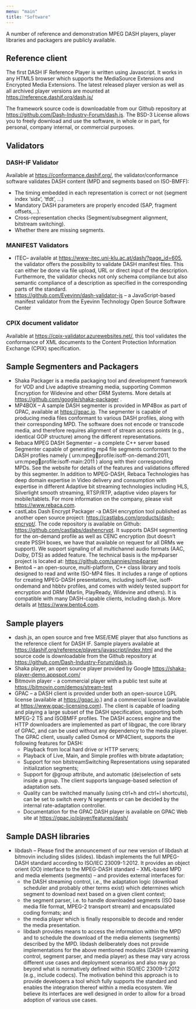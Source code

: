 ```yaml
---
menu: "main"
title: "Software"
---
```



A number of reference and demonstration MPEG DASH players, player libraries and packagers are publicly available.

## Reference client

The first DASH IF Reference Player is written using Javascript. It works in any HTML5 browser which supports the MediaSource Extensions and Encrypted Media Extensions. The latest released player version as well as all archived player versions are mounted at https://reference.dashif.org/dash.js/

The framework source code is downloadable from our Github repository at https://github.com/Dash-Industry-Forum/dash.js. The BSD-3 License allows you to freely download and use the software, in whole or in part, for personal, company internal, or commercial purposes.

## Validators

### DASH-IF Validator

Available at https://conformance.dashif.org/, the validator/conformance software validates DASH content (MPD and segments based on ISO-BMFF):

* The timing embedded in each representation is correct or not (segment index ‘sidx’, ‘tfdt’, …)
* Mandatory DASH parameters are properly encoded (SAP, fragment offsets,…).
* Cross-representation checks (Segment/subsegment alignment, bitstream switching).
* Whether there are missing segments.

 

### MANIFEST Validators
* ITEC– available at https://www-itec.uni-klu.ac.at/dash/?page_id=605, the validator offers the possibility to validate DASH manifest files. This can either be done via file upload, URL or direct input of the description. Furthermore, the validator checks not only schema compliance but also semantic compliance of a description as specified in the corresponding parts of the standard.
* https://github.com/Eyevinn/dash-validator-js – a JavaScript-based manifest validator from the Eyevinn Technology Open Source Software Center

 

### CPIX document validator

Available at https://cpix-validator.azurewebsites.net/, this tool validates the conformance of XML documents to the Content Protection Information Exchange (CPIX) specification.
 
## Sample Segmenters and Packagers

* Shaka Packager is a media packaging tool and development framework for VOD and Live adaptive streaming media, supporting Common Encryption for Widevine and other DRM Systems. More details at https://github.com/google/shaka-packager .
* MP4BOX – A sample DASH segmenter is provided in MP4Box as part of GPAC, available at https://gpac.io. The segmenter is capable of producing media files conformant to various DASH profiles, along with their corresponding MPD. The software does not encode or transcode media, and therefore requires alignment of stream access points (e.g., identical GOP structure) among the different representations.
* Rebaca  MPEG DASH Segmenter – a complete C++ server based Segmenter capable of generating mp4 file segments conformant to the DASH profiles namely ( urn:mpeg:dash:profile:isoff-on-demand:2011, urn:mpeg:dash:profile:isoff-main:2011 ) along with their corresponding MPDs. See the website for details of the features and validations offered by this segmenter. In addition to MPEG-DASH, Rebaca Technologies has deep domain expertise in Video delivery and consumption with expertise in different Adaptive bit streaming technologies including HLS, Silverlight smooth streaming, RTSP/RTP, adaptive video players for mobile/tablets. For more information on the company, please visit https://www.rebaca.com.
* castLabs Dash Encrypt Packager -a DASH encryption tool published as another open source project: https://castlabs.com/products/dash-encrypt/. The code repository is available on Github: https://github.com/castlabs/dashencrypt. It supports DASH segmenting for the on-demand profile as well as CENC encryption (but doesn’t create PSSH boxes, we have that available on request for all DRMs we support). We support signaling of all multichannel audio formats (AAC, Dolby, DTS) as added feature. The technical basis is the mp4parser project is located at: https://github.com/sannies/mp4parser
* Bento4 – an open-source, multi-platform, C++ class library and tools designed to read and write ISO-MP4 files. It includes a range of options for creating MPEG-DASH presentations, including isoff-live, isoff-ondemand and hbbtv profiles, and comes with widely tested support for encryption and DRM (Marlin, PlayReady, Widevine and others). It is compatible with many DASH-capable clients, including dash.js. More details at https://www.bento4.com.

## Sample players

* dash.js, an open source and free MSE/EME player that also functions as the reference client for DASH IF. Sample players available at https://dashif.org/reference/players/javascript/index.html and the source code is downloadable from the Github repository at https://github.com/Dash-Industry-Forum/dash.js.
* Shaka player, an open source player provided by Google https://shaka-player-demo.appspot.com/
* Bitmovin player - a commercial player with a public test suite at https://bitmovin.com/demos/stream-test
* GPAC – a DASH client is provided under both an open-source LGPL license (available at https://gpac.io.) and a commercial license (available at https://www.gpac-licensing.com).
    The client is capable of loading and playing a large subset of the DASH specification, supporting both MPEG-2 TS and ISOBMFF profiles. The DASH access engine and the HTTP downloaders are implemented as part of libgpac, the core library of GPAC, and can be used without any dependency to the media player. The GPAC client, usually called Osmo4 or MP4Client, supports the following features for DASH:
    * Playback from local hard drive or HTTP servers;
    * Playback of Live, Main, and Simple profiles with bitrate adaptation;
    * Support for non bitstreamSwitching Representations using separated initialization segments;
    * Support for @group attribute, and automatic (de)selection of sets inside a group. The client supports language-based selection of adaptation sets.
    * Quality can be switched manually (using ctrl+h and ctrl+l shortcuts), can be set to switch every N segments or can be decided by the internal rate-adaptation controller.
    * Documentation for the GPAC DASH player is available on GPAC Web site at https://gpac.io/player/features/dash/
 
## Sample DASH libraries

* libdash – Please find the announcement of our new version of libdash at bitmovin including slides (slides). libdash implements the full MPEG-DASH standard according to ISO/IEC 23009-1:2012. It provides an object orient (OO) interface to the MPEG-DASH standard – XML-based MPD and media elements (segments) – and provides external interfaces for:
    * the DASH streaming control, i.e., the adaptation logic (download scheduler and probably other terms exist) which determines which segment to download next based on a given client context;
    * the segment parser, i.e. to handle downloaded segments (ISO base media file format, MPEG-2 transport stream) and encapsulated coding formats; and
    * the media player which is finally responsible to decode and render the media presentation.
    * libdash provides means to access the information within the MPD and to schedule the download of the media elements (segments) described by the MPD. libdash deliberately does not provide implementations for the above mentioned modules (DASH streaming control, segment parser, and media player) as these may vary across different use cases and deployment scenarios and also may go beyond what is normatively defined within ISO/IEC 23009-1:2012 (e.g., include codecs). The motivation behind this approach is to provide developers a tool which fully supports the standard and enables the integration thereof within a media ecosystem. We believe its interfaces are well designed in order to allow for a broad adoption of various use cases.

 

